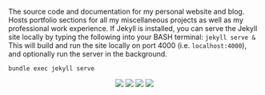 The source code and documentation for my personal website and blog. Hosts portfolio sections for all my miscellaneous projects as well as my professional work experience. 
If Jekyll is installed, you can serve the Jekyll site locally by typing the following into your BASH terminal: `jekyll serve &` This will build and run the site locally on port 4000 (i.e. `localhost:4000`), and optionally run the server in the background.

```text
bundle exec jekyll serve
```

<p align="center">
  <img src="https://img.shields.io/badge/Version-1.0.0-blue.svg" /> <img src="https://img.shields.io/badge/license-GNU-red.svg" /> <img src="https://img.shields.io/badge/type-project-yellow.svg" /> <img src="https://img.shields.io/badge/status-complete-ff69b4.svg" />
</p>

